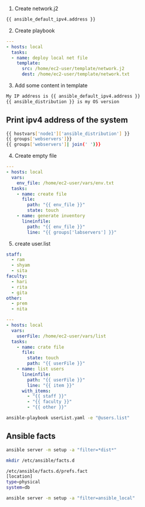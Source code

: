 1. Create network.j2
```bash
{{ ansible_default_ipv4.address }}
```
2. Create playbook
```yaml
---
- hosts: local
  tasks:
  - name: deploy local net file
    template:
      src: /home/ec2-user/template/network.j2
      dest: /home/ec2-user/template/network.txt
```
3. Add some content in template

```bash
My IP address is {{ ansible_default_ipv4.address }}
{{ ansible_distribution }} is my OS version
```


## Print ipv4 address of the system
```bash
{{ hostvars['node1']['ansible_distribution'] }}
{{ groups['webservers']}}
{{ groups['webservers']| join(' ')}}
```

4. Create empty file
```yaml
---
- hosts: local
  vars:
    env_file: /home/ec2-user/vars/env.txt
  tasks:
    - name: create file
      file:
        path: "{{ env_file }}"
        state: touch
    - name: generate inventory
      lineinfile: 
        path: "{{ env_file }}"
        line: "{{ groups['labservers'] }}"
```

5. create user.list
```yaml
staff:
  - ram
  - shyam
  - sita
faculty:
  - hari
  - rita
  - gita
other:
  - prem
  - nita

```

```yaml
---
- hosts: local
  vars: 
    userFile: /home/ec2-user/vars/list
  tasks:
    - name: crate file
      file:
        state: touch
        path: "{{ userFile }}"
    - name: list users
      lineinfile:
        path: "{{ userFile }}"
        line: "{{ item }}"
      with_items:
        - "{{ staff }}"
        - "{{ faculty }}"
        - "{{ other }}"
```
```bash
ansible-playbook userList.yaml -e "@users.list"
```

## Ansible facts
```bash
ansible server -m setup -a "filter=*dist*"
```
```bash
mkdir /etc/ansible/facts.d
```
```bash
/etc/ansible/facts.d/prefs.fact
[location]
type=physical
system=db
```
```bash
ansible server -m setup -a "filter=ansible_local"
```
